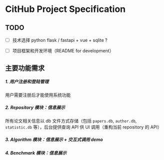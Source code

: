 # CitHub Project Specification

## TODO

- [ ]  技术选择 python flask / fastapi + vue + sqlite ?
- [ ]  项目框架和开发环境（README for development）



## 主要功能需求

##### 1. 用户注册和登陆管理

用户需要注册后才能使用系统功能



##### 2. Repository 模块：信息展示

所有论文相关信息以 db 文件方式存储（包括 `papers.db`, `author.db`, `statistic.db` 等），后台提供查询 API 供 UI 调用（重构当前 repository 的 API）



##### 3. Algorithm 模块：信息展示 + 交互式调用 demo

##### 4. Benchmark 模块：信息展示